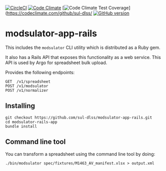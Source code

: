 [![CircleCI](https://circleci.com/gh/sul-dlss/modsulator-app-rails.svg?style=svg)](https://circleci.com/gh/sul-dlss/modsulator-app-rails)
[![Code Climate](https://codeclimate.com/github/sul-dlss/modsulator-app-rails/badges/gpa.svg)](https://codeclimate.com/github/sul-dlss/modsulator-app-rails)
[![Code Climate Test Coverage](https://codeclimate.com/github/sul-dlss/modsulator-app-rails/badges/coverage.svg)](https://codeclimate.com/github/sul-dlss/
[![GitHub version](https://badge.fury.io/gh/sul-dlss%2Fmodsulator-app-rails.svg)](https://badge.fury.io/gh/sul-dlss%2Fmodsulator-app-rails)

# modsulator-app-rails

This includes the `modsulator` CLI utility which is distributed as a Ruby gem.

It also has a Rails API that exposes this functionality as a web service. This API is used by Argo for spreadsheet bulk upload.


Provides the following endpoints:

```
GET  /v1/spreadsheet
POST /v1/modsulator
POST /v1/normalizer
```


## Installing

```shell
git checkout https://github.com/sul-dlss/modsulator-app-rails.git
cd modsulator-rails-app
bundle install
```

## Command line tool

You can transform a spreadsheet using the command line tool by doing:
```shell
./bin/modsulator spec/fixtures/M1463_AV_manifest.xlsx > output.xml
```

